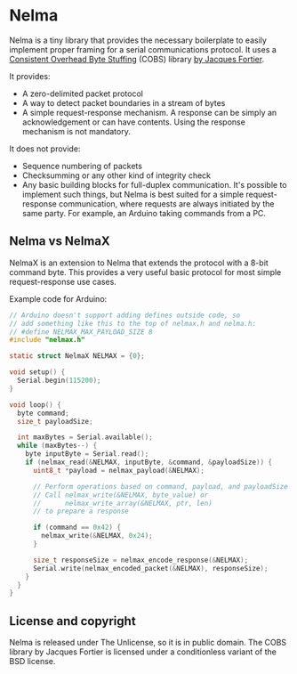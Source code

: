 # Nelma

Nelma is a tiny library that provides the necessary boilerplate to easily
implement proper framing for a serial communications protocol.
It uses a [Consistent Overhead Byte Stuffing](https://en.wikipedia.org/wiki/Consistent_Overhead_Byte_Stuffing) (COBS)
library [by Jacques Fortier](https://github.com/jacquesf/COBS-Consistent-Overhead-Byte-Stuffing).

It provides:

* A zero-delimited packet protocol
* A way to detect packet boundaries in a stream of bytes
* A simple request-response mechanism. A response can be simply
  an acknowledgement or can have contents. Using the response mechanism
  is not mandatory.

It does not provide:

* Sequence numbering of packets
* Checksumming or any other kind of integrity check
* Any basic building blocks for full-duplex communication. It's possible
  to implement such things, but Nelma is best suited for a simple
  request-response communication, where requests are always initiated
  by the same party. For example, an Arduino taking commands from a PC.

## Nelma vs NelmaX

NelmaX is an extension to Nelma that extends the protocol with a 8-bit
command byte. This provides a very useful basic protocol for most
simple request-response use cases.

Example code for Arduino:

```c
// Arduino doesn't support adding defines outside code, so
// add something like this to the top of nelmax.h and nelma.h:
// #define NELMAX_MAX_PAYLOAD_SIZE 8
#include "nelmax.h"

static struct NelmaX NELMAX = {0};

void setup() {
  Serial.begin(115200);
}

void loop() {
  byte command;
  size_t payloadSize;

  int maxBytes = Serial.available();
  while (maxBytes--) {
    byte inputByte = Serial.read();
    if (nelmax_read(&NELMAX, inputByte, &command, &payloadSize)) {
      uint8_t *payload = nelmax_payload(&NELMAX);

      // Perform operations based on command, payload, and payloadSize
      // Call nelmax_write(&NELMAX, byte_value) or
      //      nelmax_write_array(&NELMAX, ptr, len)
      // to prepare a response

      if (command == 0x42) {
        nelmax_write(&NELMAX, 0x24);
      }

      size_t responseSize = nelmax_encode_response(&NELMAX);
      Serial.write(nelmax_encoded_packet(&NELMAX), responseSize);
    }
  }
}
```

## License and copyright

Nelma is released under The Unlicense, so it is in public domain.
The COBS library by Jacques Fortier is licensed under a
conditionless variant of the BSD license.
